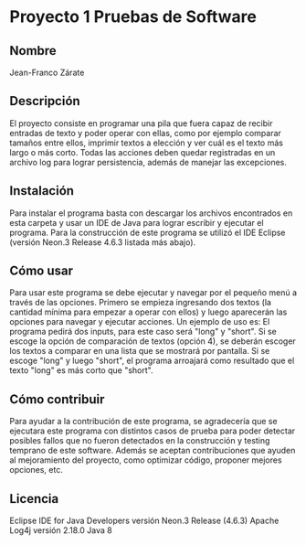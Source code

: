 # Proyecto 1 Pruebas de Software

## Nombre
Jean-Franco Zárate
## Descripción
El proyecto consiste en programar una pila que fuera capaz de recibir entradas de texto y poder operar con ellas, como por ejemplo comparar tamaños entre ellos, imprimir textos a elección y ver cuál es el texto más largo o más corto.
Todas las acciones deben quedar registradas en un archivo log para lograr persistencia, además de manejar las excepciones.
## Instalación
Para instalar el programa basta con descargar los archivos encontrados en esta carpeta y usar un IDE de Java para lograr escribir y ejecutar el programa. Para la construcción de este programa se utilizó el IDE Eclipse (versión Neon.3 Release 4.6.3 listada más abajo).
## Cómo usar
Para usar este programa se debe ejecutar y navegar por el pequeño menú a través de las opciones. Primero se empieza ingresando dos textos (la cantidad mínima para empezar a operar con ellos) y luego aparecerán las opciones para navegar y ejecutar acciones. Un ejemplo de uso es: El programa pedirá dos inputs, para este caso será "long" y "short". Si se escoge la opción de comparación de textos (opción 4), se deberán escoger los textos a comparar en una lista que se mostrará por pantalla. Si se escoge "long" y luego "short", el programa arroajará como resultado que el texto "long" es más corto que "short".
## Cómo contribuir
Para ayudar a la contribución de este programa, se agradecería que se ejecutara este programa con distintos casos de prueba para poder detectar posibles fallos que no fueron detectados en la construcción y testing temprano de este software. Además se aceptan contribuciones que ayuden al mejoramiento del proyecto, como optimizar código, proponer mejores opciones, etc.
## Licencia
Eclipse IDE for Java Developers versión Neon.3 Release (4.6.3)
Apache Log4j versión 2.18.0
Java 8
